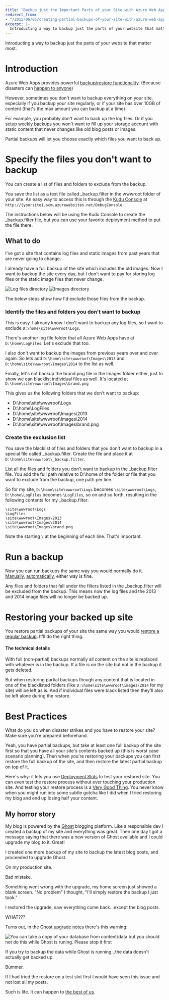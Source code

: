 ```yaml
---
title: "Backup just the Important Parts of your Site with Azure Web Apps"
redirect_from: 
- "/2015/06/05/creating-partial-backups-of-your-site-with-azure-web-apps/"
excerpt: |-
  Introducting a way to backup just the parts of your website that matter most.
---
```


Introducting a way to backup just the parts of your website that matter most.

# Introduction

Azure Web Apps provides powerful [backup/restore functionality](https://azure.microsoft.com/en-us/documentation/articles/web-sites-backup/). (Because disasters can [happen to anyone](http://blog.codinghorror.com/international-backup-awareness-day/))

However, sometimes you don't want to backup everything on your site, especially if you backup your site regularly, or if your site has over 10GB of content (that's the max amount you can backup at a time).

For example, you probably don't want to back up the log files. Or if you [setup weekly backups](https://azure.microsoft.com/en-us/documentation/articles/web-sites-backup/#configure-automated-backups) you won't want to fill up your storage account with static content that never changes like old blog posts or images. 

Partial backups will let you choose exactly which files you want to back up.

# Specify the files you don't want to backup

You can create a list of files and folders to exclude from the backup.  

You save the list as a text file called _backup.filter in the wwwroot folder of your site. An easy way to access this is through the [Kudu Console](https://github.com/projectkudu/kudu/wiki/Kudu-console) at `http://{yoursite}.scm.azurewebsites.net/DebugConsole`.  

The instructions below will be using the Kudu Console to create the _backup.filter file, but you can use your favorite deployment method to put the file there.

## What to do

I've got a site that contains log files and static images from past years that are never going to change.

I already have a full backup of the site which includes the old images. Now I want to backup the site every day, but I don't want to pay for storing log files or the static image files that never change.

![Log files directory](/images/2015/06/Logs-1.PNG) ![Images directory](/images/2015/06/Images-2.PNG)

The below steps show how I'd exclude those files from the backup.

### Identify the files and folders you don't want to backup

This is easy. I already know I don't want to backup any log files, so I want to exclude `D:\home\site\wwwroot\Logs`.  

There's another log file folder that all Azure Web Apps have at `D:\home\LogFiles`. Let's exclude that too.

I also don't want to backup the images from previous years over and over again. So lets add `D:\home\site\wwwroot\Images\2013` and `D:\home\site\wwwroot\Images\2014` to the list as well.

Finally, let's not backup the brand.png file in the Images folder either, just to show we can blacklist individual files as well. It's located at `D:\home\site\wwwroot\Images\brand.png` 

This gives us the following folders that we don't want to backup:

* D:\home\site\wwwroot\Logs
* D:\home\LogFiles
* D:\home\site\wwwroot\Images\2013
* D:\home\site\wwwroot\Images\2014
* D:\home\site\wwwroot\Images\brand.png

### Create the exclusion list

You save the blacklist of files and folders that you don't want to backup in  a special file called _backup.filter.  Create the file and place it at `D:\home\site\wwwroot\_backup.filter`.

List all the files and folders you don't want to backup in the _backup.filter file. You add the full path relative to D:\home of the folder or file that you want to exclude from the backup, one path per line.

So for my site, `D:\home\site\wwwroot\Logs` becomes `\site\wwwroot\Logs`, `D:\home\LogFiles` becomes `\LogFiles`, so on and so forth, resulting in the following contents for my _backup.filter:

	\site\wwwroot\Logs
    \LogFiles
    \site\wwwroot\Images\2013
    \site\wwwroot\Images\2014
    \site\wwwroot\Images\brand.png

Note the starting `\` at the beginning of each line. That's important.

# Run a backup

Now you can run backups the same way you would normally do it. [Manually](https://azure.microsoft.com/en-us/documentation/articles/web-sites-backup/#create-a-manual-backup), [automatically](https://azure.microsoft.com/en-us/documentation/articles/web-sites-backup/#configure-automated-backups), either way is fine.

Any files and folders that fall under the filters listed in the _backup.filter will be excluded from the backup. This means now the log files and the 2013 and 2014 image files will no longer be backed up.

# Restoring your backed up site

You restore partial backups of your site the same way you would [restore a regular backup](https://azure.microsoft.com/en-us/documentation/articles/web-sites-restore/). It'll do the right thing.

#### The technical details

With full (non-partial) backups normally all content on the site is replaced with whatever is in the backup.  If a file is on the site but not in the backup it gets deleted.

But when restoring partial backups though any content that is located in one of the blacklisted folders (like `D:\home\site\wwwroot\images\2014` for my site) will be left as is. And if individual files were black listed then they'll also be left alone during the restore.

# Best Practices

What do you do when disaster strikes and you have to restore your site?  Make sure you're prepared beforehand.

Yeah, you have partial backups, but take at least one full backup of the site first so that you have all your site's contents backed up (this is worst case scenario planning).  Then when you're restoring your backups you can first restore the full backup of the site, and then restore the latest partial backup on top of it.

Here's why: it lets you use [Deployment Slots](https://azure.microsoft.com/en-us/documentation/articles/web-sites-staged-publishing/) to test your restored site. You can even test the restore process without ever touching your production site. And testing your restore process is a [Very Good Thing](http://axcient.com/blog/one-thing-can-derail-disaster-recovery-plan/).  You never know when you might run into some subtle gotcha like I did when I tried restoring my blog and end up losing half your content.

## My horror story

My blog is powered by the [Ghost](https://ghost.org/) blogging platform.  Like a responsible dev I created a backup of my site and everything was great. Then one day I got a message saying that there was a new version of Ghost available and I could upgrade my blog to it. Great!

I created one more backup of my site to backup the latest blog posts, and proceeded to upgrade Ghost. 

On my production site. 

Bad mistake.  

Something went wrong with the upgrade, my home screen just showed a blank screen.  "No problem" I thought, "I'll simply restore the backup I just took."

I restored the upgrade, saw everything come back...except the blog posts.

WHAT???

Turns out, in the [Ghost upgrade notes](http://support.ghost.org/how-to-upgrade/) there's this warning:

![You can take a copy of your database from content/data but you  should not do this while Ghost is runing. Please stop it first](/images/2015/06/Ghost--upgrade-warning.PNG)

If you try to backup the data while Ghost is running...the data doesn't actually get backed up.

Bummer.

If I had tried the restore on a test slot first I would have seen this issue and not lost all my posts.

Such is life. It can happen to [the best of us](http://blog.codinghorror.com/international-backup-awareness-day/).  

